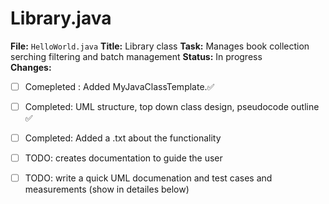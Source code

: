 # Library.java
**File:** `HelloWorld.java`
**Title:** Library class
**Task:**  Manages book collection serching filtering and batch management
**Status:** In progress   
**Changes:**  
- [ ] Comepleted : Added MyJavaClassTemplate.✅
- [ ] Completed: UML structure, top down class design, pseudocode outline  ✅
- [ ] Completed: Added a .txt about the functionality
- [ ] TODO: creates documentation to guide the user 
- [ ] TODO: write a quick UML documenation and test cases and measurements (show in detailes below)

